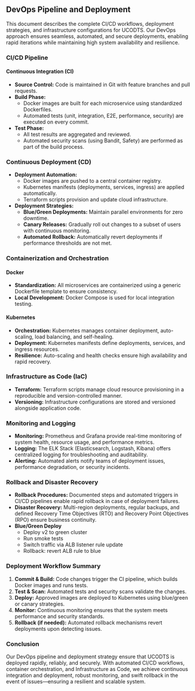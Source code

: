 ## DevOps Pipeline and Deployment
This document describes the complete CI/CD workflows, deployment strategies, and infrastructure configurations for UCODTS. Our DevOps approach ensures seamless, automated, and secure deployments, enabling rapid iterations while maintaining high system availability and resilience.

### CI/CD Pipeline

#### Continuous Integration (CI)
- **Source Control:** Code is maintained in Git with feature branches and pull requests.
- **Build Phase:**  
  - Docker images are built for each microservice using standardized Dockerfiles.
  - Automated tests (unit, integration, E2E, performance, security) are executed on every commit.
- **Test Phase:**  
  - All test results are aggregated and reviewed.
  - Automated security scans (using Bandit, Safety) are performed as part of the build process.

### Continuous Deployment (CD)
- **Deployment Automation:**  
  - Docker images are pushed to a central container registry.
  - Kubernetes manifests (deployments, services, ingress) are applied automatically.
  - Terraform scripts provision and update cloud infrastructure.
- **Deployment Strategies:**  
  - **Blue/Green Deployments:** Maintain parallel environments for zero downtime.
  - **Canary Releases:** Gradually roll out changes to a subset of users with continuous monitoring.
  - **Automated Rollback:** Automatically revert deployments if performance thresholds are not met.

### Containerization and Orchestration

#### Docker
- **Standardization:** All microservices are containerized using a generic Dockerfile template to ensure consistency.
- **Local Development:** Docker Compose is used for local integration testing.

#### Kubernetes
- **Orchestration:** Kubernetes manages container deployment, auto-scaling, load balancing, and self-healing.
- **Deployment:** Kubernetes manifests define deployments, services, and ingress resources.
- **Resilience:** Auto-scaling and health checks ensure high availability and rapid recovery.

### Infrastructure as Code (IaC)
- **Terraform:** Terraform scripts manage cloud resource provisioning in a reproducible and version-controlled manner.
- **Versioning:** Infrastructure configurations are stored and versioned alongside application code.

### Monitoring and Logging
- **Monitoring:** Prometheus and Grafana provide real-time monitoring of system health, resource usage, and performance metrics.
- **Logging:** The ELK Stack (Elasticsearch, Logstash, Kibana) offers centralized logging for troubleshooting and auditability.
- **Alerting:** Automated alerts notify teams of deployment issues, performance degradation, or security incidents.

### Rollback and Disaster Recovery
- **Rollback Procedures:** Documented steps and automated triggers in CI/CD pipelines enable rapid rollback in case of deployment failures.
- **Disaster Recovery:** Multi-region deployments, regular backups, and defined Recovery Time Objectives (RTO) and Recovery Point Objectives (RPO) ensure business continuity.
- **Blue/Green Deploy**  
  - Deploy v2 to green cluster  
  - Run smoke tests  
  - Switch traffic via ALB listener rule update  
  - Rollback: revert ALB rule to blue  

### Deployment Workflow Summary
1. **Commit & Build:** Code changes trigger the CI pipeline, which builds Docker images and runs tests.
2. **Test & Scan:** Automated tests and security scans validate the changes.
3. **Deploy:** Approved images are deployed to Kubernetes using blue/green or canary strategies.
4. **Monitor:** Continuous monitoring ensures that the system meets performance and security standards.
5. **Rollback (if needed):** Automated rollback mechanisms revert deployments upon detecting issues.

### Conclusion
Our DevOps pipeline and deployment strategy ensure that UCODTS is deployed rapidly, reliably, and securely. With automated CI/CD workflows, container orchestration, and Infrastructure as Code, we achieve continuous integration and deployment, robust monitoring, and swift rollback in the event of issues—ensuring a resilient and scalable system.
